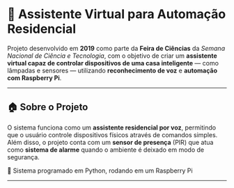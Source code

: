 # 🤖 Assistente Virtual para Automação Residencial

Projeto desenvolvido em **2019** como parte da **Feira de Ciências** da *Semana Nacional de Ciência e Tecnologia*, com o objetivo de criar um **assistente virtual capaz de controlar dispositivos de uma casa inteligente** — como lâmpadas e sensores — utilizando **reconhecimento de voz** e **automação com Raspberry Pi**.

---

## 🏠 Sobre o Projeto

O sistema funciona como um **assistente residencial por voz**, permitindo que o usuário controle dispositivos físicos através de comandos simples.  
Além disso, o projeto conta com um **sensor de presença** (PIR) que atua como **sistema de alarme** quando o ambiente é deixado em modo de segurança.

🧠 Sistema programado em Python, rodando em um Raspberry Pi

---
